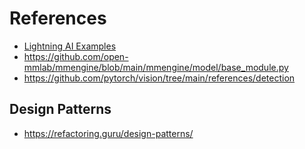 # References

- [Lightning AI Examples](https://github.com/Lightning-AI/lightning/tree/master/examples)
- https://github.com/open-mmlab/mmengine/blob/main/mmengine/model/base_module.py
- https://github.com/pytorch/vision/tree/main/references/detection

## Design Patterns

- https://refactoring.guru/design-patterns/